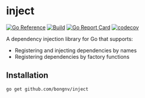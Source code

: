 # inject

[![Go Reference](https://pkg.go.dev/badge/github.com/bongnv/inject.svg)](https://pkg.go.dev/github.com/bongnv/inject)
[![Build](https://github.com/bongnv/inject/workflows/Build/badge.svg)](https://github.com/bongnv/inject/actions?query=workflow%3ABuild)
[![Go Report Card](https://goreportcard.com/badge/github.com/bongnv/inject)](https://goreportcard.com/report/github.com/bongnv/inject)
[![codecov](https://codecov.io/gh/bongnv/inject/branch/main/graph/badge.svg?token=RP3ua8huXh)](https://codecov.io/gh/bongnv/inject)

A dependency injection library for Go that supports:

- Registering and injecting dependencies by names
- Registering dependencies by factory functions

## Installation

```
go get github.com/bongnv/inject
```
